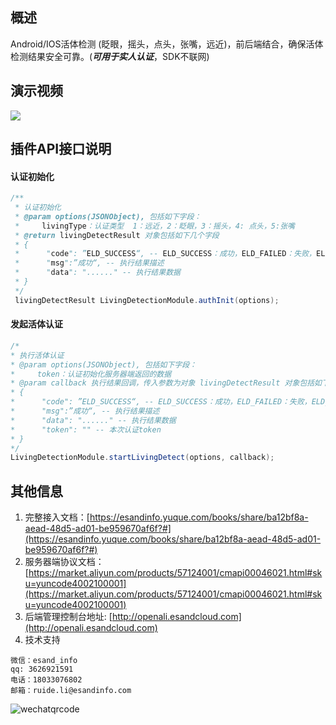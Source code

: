## 概述
Android/IOS活体检测 (眨眼，摇头，点头，张嘴，远近)，前后端结合，确保活体检测结果安全可靠。(***可用于实人认证***，SDK不联网)
## 演示视频
![](https://open.esandcloud.com/share/index.php/s/ayVJ7bjv9w6rC5P/download?path=%2Fefaceid&files=esfaceid.gif)

## 插件API接口说明
#### 认证初始化
```java
/**
 * 认证初始化
 * @param options(JSONObject), 包括如下字段：
 *     livingType：认证类型  1：远近，2：眨眼，3：摇头，4: 点头，5:张嘴
 * @return livingDetectResult 对象包括如下几个字段
 * {
 *		"code": ”ELD_SUCCESS“, -- ELD_SUCCESS：成功，ELD_FAILED：失败，ELD_PARAME_ERROR：参数异常，ELD_EXCEPTION：发生异常，ELD_UNSUPPORT：不支持此活体类型
 * 		"msg":”成功“, -- 执行结果描述
 * 		"data": "......" -- 执行结果数据
 * }
 */
 livingDetectResult LivingDetectionModule.authInit(options);
 ```

 #### 发起活体认证
 ```java
/*
 * 执行活体认证
 * @param options(JSONObject), 包括如下字段：
 *     token：认证初始化服务器端返回的数据
 * @param callback 执行结果回调，传入参数为对象 livingDetectResult 对象包括如下几个字段
 * {
 *		"code": ”ELD_SUCCESS“, -- ELD_SUCCESS：成功，ELD_FAILED：失败，ELD_PARAME_ERROR：参数异常，ELD_EXCEPTION：发生异常，ELD_TIMEOUT：执行超时，ELD_PERMISSION：无法获取相机授权，ELD_CANCEL: 用户主动退出
 * 		"msg":”成功“, -- 执行结果描述
 * 		"data": "......" -- 执行结果数据
 * 		"token": "" -- 本次认证token
 * }
 */
LivingDetectionModule.startLivingDetect(options, callback);
```

## 其他信息
1. 完整接入文档：[https://esandinfo.yuque.com/books/share/ba12bf8a-aead-48d5-ad01-be959670af6f?#](https://esandinfo.yuque.com/books/share/ba12bf8a-aead-48d5-ad01-be959670af6f?#)
2. 服务器端协议文档：[https://market.aliyun.com/products/57124001/cmapi00046021.html#sku=yuncode4002100001](https://market.aliyun.com/products/57124001/cmapi00046021.html#sku=yuncode4002100001)
3. 后端管理控制台地址: [http://openali.esandcloud.com](http://openali.esandcloud.com)
4. 技术支持
```
微信：esand_info
qq: 3626921591
电话：18033076802
邮箱：ruide.li@esandinfo.com
```
![wechatqrcode](http://open.esandcloud.com/share/index.php/s/hzT4Gb0BN81svae/download)
